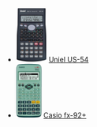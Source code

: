 - [<img src="../calculators/Uniel_US-54/render.jpg" height="110">](../calculators/Uniel_US-54/page.md) [Uniel US-54](../calculators/Uniel_US-54/page.md)
- [<img src="../calculators/Casio_fx-92+/render.jpg" height="110">](../calculators/Casio_fx-92+/page.md) [Casio fx-92+](../calculators/Casio_fx-92+/page.md)
